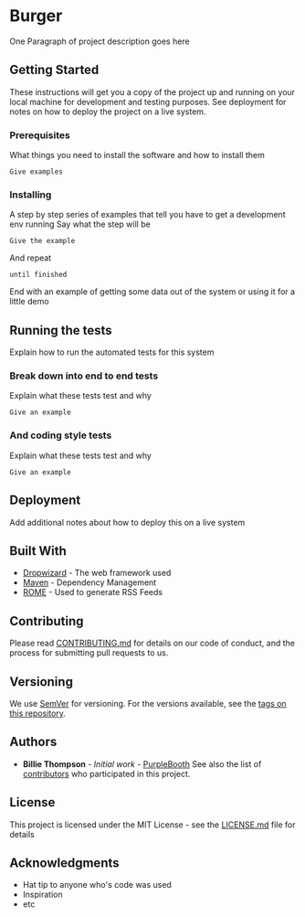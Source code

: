 # Burger
One Paragraph of project description goes here
## Getting Started
These instructions will get you a copy of the project up and running on your local machine for development and testing purposes. See deployment for notes on how to deploy the project on a live system.
### Prerequisites
What things you need to install the software and how to install them
```
Give examples
```
### Installing
A step by step series of examples that tell you have to get a development env running
Say what the step will be
```
Give the example
```
And repeat
```
until finished
```
End with an example of getting some data out of the system or using it for a little demo
## Running the tests
Explain how to run the automated tests for this system
### Break down into end to end tests
Explain what these tests test and why
```
Give an example
```
### And coding style tests
Explain what these tests test and why
```
Give an example
```
## Deployment
Add additional notes about how to deploy this on a live system
## Built With
* [Dropwizard](http://www.dropwizard.io/1.0.2/docs/) - The web framework used
* [Maven](https://maven.apache.org/) - Dependency Management
* [ROME](https://rometools.github.io/rome/) - Used to generate RSS Feeds
## Contributing
Please read [CONTRIBUTING.md](https://gist.github.com/PurpleBooth/b24679402957c63ec426) for details on our code of conduct, and the process for submitting pull requests to us.
## Versioning
We use [SemVer](http://semver.org/) for versioning. For the versions available, see the [tags on this repository](https://github.com/your/project/tags). 
## Authors
* **Billie Thompson** - *Initial work* - [PurpleBooth](https://github.com/PurpleBooth)
See also the list of [contributors](https://github.com/your/project/contributors) who participated in this project.
## License
This project is licensed under the MIT License - see the [LICENSE.md](LICENSE.md) file for details
## Acknowledgments
* Hat tip to anyone who's code was used
* Inspiration
* etc
